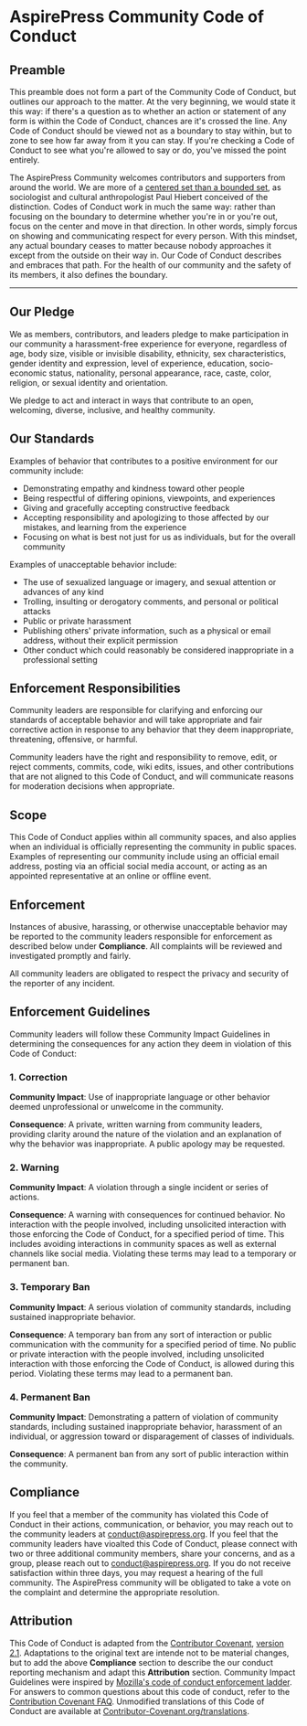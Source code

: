 # AspirePress Community Code of Conduct

## Preamble

This preamble does not form a part of the Community Code of Conduct, but outlines our approach to the matter. At the very beginning, we would state it this way: if there's a question as to whether an action or statement of any form is within the Code of Conduct, chances are it's crossed the line. Any Code of Conduct should be viewed not as a boundary to stay within, but to zone to see how far away from it you can stay. If you're checking a Code of Conduct to see what you're allowed to say or do, you've missed the point entirely.

The AspirePress Community welcomes contributors and supporters from around the world. We are more of a [centered set than a bounded set](https://scottsmeester.medium.com/you-must-choose-a-new-mindset-cce94ce15f58), as sociologist and cultural anthropologist Paul Hiebert conceived of the distinction. Codes of Conduct work in much the same way: rather than focusing on the boundary to determine whether you're in or you're out, focus on the center and move in that direction. In other words, simply forcus on showing and communicating respect for every person. With this mindset, any actual boundary ceases to matter because nobody approaches it except from the outside on their way in.  Our Code of Conduct describes and embraces that path. For the health of our community and the safety of its members, it also defines the boundary.

-----

## Our Pledge

We as members, contributors, and leaders pledge to make participation in our community a harassment-free experience for everyone, regardless of age, body size, visible or invisible disability, ethnicity, sex characteristics, gender identity and expression, level of experience, education, socio-economic status, nationality, personal appearance, race, caste, color, religion, or sexual identity and orientation.

We pledge to act and interact in ways that contribute to an open, welcoming, diverse, inclusive, and healthy community.

## Our Standards

Examples of behavior that contributes to a positive environment for our community include:

* Demonstrating empathy and kindness toward other people
* Being respectful of differing opinions, viewpoints, and experiences
* Giving and gracefully accepting constructive feedback
* Accepting responsibility and apologizing to those affected by our mistakes, and learning from the experience
* Focusing on what is best not just for us as individuals, but for the overall community

Examples of unacceptable behavior include:

* The use of sexualized language or imagery, and sexual attention or advances of any kind
* Trolling, insulting or derogatory comments, and personal or political attacks
* Public or private harassment
* Publishing others' private information, such as a physical or email address, without their explicit permission
* Other conduct which could reasonably be considered inappropriate in a professional setting

## Enforcement Responsibilities

Community leaders are responsible for clarifying and enforcing our standards of acceptable behavior and will take appropriate and fair corrective action in response to any behavior that they deem inappropriate, threatening, offensive, or harmful.

Community leaders have the right and responsibility to remove, edit, or reject comments, commits, code, wiki edits, issues, and other contributions that are not aligned to this Code of Conduct, and will communicate reasons for moderation decisions when appropriate.

## Scope

This Code of Conduct applies within all community spaces, and also applies when an individual is officially representing the community in public spaces. Examples of representing our community include using an official email address, posting via an official social media account, or acting as an appointed representative at an online or offline event.

## Enforcement

Instances of abusive, harassing, or otherwise unacceptable behavior may be reported to the community leaders responsible for enforcement as described below under **Compliance**. All complaints will be reviewed and investigated promptly and fairly.

All community leaders are obligated to respect the privacy and security of the reporter of any incident.

## Enforcement Guidelines

Community leaders will follow these Community Impact Guidelines in determining the consequences for any action they deem in violation of this Code of Conduct:

### 1. Correction

**Community Impact**: Use of inappropriate language or other behavior deemed unprofessional or unwelcome in the community.

**Consequence**: A private, written warning from community leaders, providing clarity around the nature of the violation and an explanation of why the behavior was inappropriate. A public apology may be requested.

### 2. Warning

**Community Impact**: A violation through a single incident or series of actions.

**Consequence**: A warning with consequences for continued behavior. No interaction with the people involved, including unsolicited interaction with those enforcing the Code of Conduct, for a specified period of time. This includes avoiding interactions in community spaces as well as external channels like social media. Violating these terms may lead to a temporary or permanent ban.

### 3. Temporary Ban

**Community Impact**: A serious violation of community standards, including sustained inappropriate behavior.

**Consequence**: A temporary ban from any sort of interaction or public communication with the community for a specified period of time. No public or private interaction with the people involved, including unsolicited interaction with those enforcing the Code of Conduct, is allowed during this period. Violating these terms may lead to a permanent ban.

### 4. Permanent Ban

**Community Impact**: Demonstrating a pattern of violation of community standards, including sustained inappropriate behavior, harassment of an individual, or aggression toward or disparagement of classes of individuals.

**Consequence**: A permanent ban from any sort of public interaction within the community.

## Compliance

If you feel that a member of the community has violated this Code of Conduct in their actions, communication, or behavior, you may reach out to the community leaders at conduct@aspirepress.org. If you feel that the community leaders have vioalted this Code of Conduct, please connect with two or three additional community members, share your concerns, and as a group, please reach out to conduct@aspirepress.org. If you do not receive satisfaction within three days, you may request a hearing of the full community. The AspirePress community will be obligated to take a vote on the complaint and determine the appropriate resolution.

## Attribution

This Code of Conduct is adapted from the [Contributor Covenant](https://www.contributor-covenant.org), [version 2.1](https://www.contributor-covenant.org/version/2/1/code_of_conduct.html). Adaptations to the original text are intende not to be material changes, but to add the above **Compliance** section to describe the our conduct reporting mechanism and adapt this **Attribution** section. Community Impact Guidelines were inspired by [Mozilla's code of conduct enforcement ladder](https://github.com/mozilla/diversity). For answers to common questions about this code of conduct, refer to the [Contribution Covenant FAQ](https://www.contributor-covenant.org/faq). Unmodified translations of this Code of Conduct are available at [Contributor-Covenant.org/translations](https://www.contributor-covenant.org/translations).

